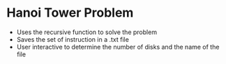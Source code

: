 # Hanoi Tower Problem

- Uses the recursive function to solve the problem
- Saves the set of instruction in a .txt file
- User interactive to determine the number of disks and the name of the file
